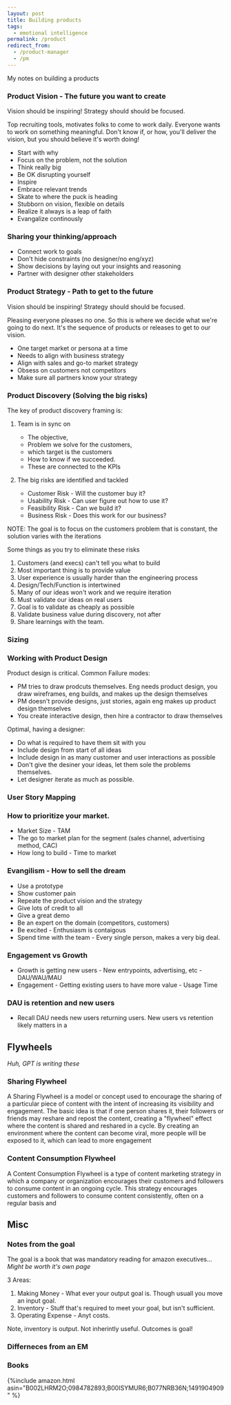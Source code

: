 ```yaml
---
layout: post
title: Building products
tags:
  - emotional intelligence
permalink: /product
redirect_from:
  - /product-manager
  - /pm
---
```


My notes on building a products

### Product Vision - The future you want to create

Vision should be inspiring! Strategy should should be focused.

Top recruiting tools, motivates folks to come to work daily. Everyone wants to work on something meaningful.  Don't know if, or how, you'll deliver the vision, but you should believe it's worth doing!

* Start with why
* Focus on the problem, not the solution
* Think really big
* Be OK disrupting yourself
* Inspire
* Embrace relevant trends
* Skate to where the puck is heading
* Stubborn on vision, flexible on details
* Realize it always is a leap of faith
* Evangalize continously

### Sharing your thinking/approach

* Connect work to goals
* Don't hide constraints (no designer/no eng/xyz)
* Show decisions by laying out your insights and reasoning
* Partner with designer other stakeholders

### Product Strategy - Path to get to the future

Vision should be inspiring! Strategy should should be focused.

Pleasing everyone pleases no one. So this is where we decide what we're going to do  next. It's the sequence of products or releases to get to our vision.


* One target market or persona at a time
* Needs to align with business strategy
* Align with sales and go-to market strategy
* Obsess on customers not competitors
* Make sure all partners know your strategy

### Product Discovery (Solving the big risks)

The key of product discovery framing is:

1. Team is in sync on
    * The objective,
    * Problem we solve for the customers,
    * which target is the customers
    * How to know if we succeeded.
    * These are connected to the KPIs

1. The big risks are identified and tackled
    * Customer Risk - Will the customer buy it?
    * Usability Risk - Can user figure out how to use it?
    * Feasibility Risk - Can we build it?
    * Business Risk - Does this work for our business?

NOTE: The goal is to focus on the customers problem that is constant, the solution varies with the iterations

Some things as you try to eliminate these risks

1. Customers (and execs) can't tell you what to build
1. Most important thing is to provide value
1. User experience is usually harder than the engineering process
1. Design/Tech/Function is intertwined
1. Many of our ideas won't work and we require iteration
1. Must validate our ideas on real users
1. Goal is to validate as cheaply as possible
1. Validate business value during discovery, not after
1. Share learnings with the team.

### Sizing


### Working with Product Design

Product design is critical. Common Failure modes:

* PM tries to draw prodcuts themselves. Eng needs product design, you draw wireframes, eng builds, and makes up the design themselves
* PM doesn't provide designs, just stories, again eng makes up product design themselves
* You create interactive design, then hire a contractor to draw themselves


Optimal, having a designer:

* Do what is required to have them sit with you
* Include design from start of all ideas
* Include design in as many customer and user interactions as possible
* Don't give the desiner your ideas, let them sole the problems themselves.
* Let designer iterate as much as possible.

### User Story Mapping


### How to prioritize your market.

* Market Size - TAM
* The go to market plan for the segment (sales channel, advertising method, CAC)
* How long to build - Time to market


### Evangilism - How to sell the dream

* Use a prototype
* Show customer pain
* Repeate the product  vision and the strategy
* Give lots of credit to all
* Give a great demo
* Be an expert on the domain (competitors, customers)
* Be excited  - Enthusiasm is contaigous
* Spend time with the team - Every single person, makes a very big deal.


### Engagement vs Growth

* Growth is getting new users - New entrypoints, advertising, etc - DAU/WAU/MAU
* Engagement - Getting existing users to have more value - Usage Time

### DAU is retention and new users

* Recall DAU needs new users returning users. New users vs retention likely matters in a

## Flywheels

*Huh, GPT is writing these*

### Sharing Flywheel

A Sharing Flywheel is a model or concept used to encourage the sharing of a particular piece of content with the intent of increasing its visibility and engagement. The basic idea is that if one person shares it, their followers or friends may reshare  and repost the content, creating a "flywheel" effect where the content is shared and reshared in a cycle. By creating an environment where the content can become viral, more people will be exposed to it, which can lead to more engagement

### Content Consumption Flywheel

A Content Consumption Flywheel is a type of content marketing strategy in which a company or organization encourages their customers and followers to consume content in an ongoing cycle. This strategy encourages customers and followers to consume content consistently, often on a regular basis and

## Misc


### Notes from the goal

The goal is a book that was mandatory reading for amazon executives...
*Might be worth it's own page*

3 Areas:

1. Making Money - What ever your output goal is. Though usuall you move an input goal.
2. Inventory - Stuff that's required to meet your goal, but isn't sufficient.
3. Operating Expense - Anyt costs.

Note, inventory is output. Not inherintly useful. Outcomes is goal!

### Differneces from an EM



### Books

{%include amazon.html asin="B002LHRM2O;0984782893;B00ISYMUR6;B077NRB36N;1491904909" %}
